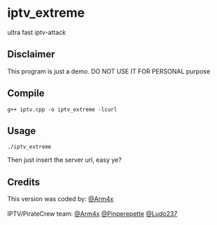 # iptv_extreme
ultra fast iptv-attack

## Disclaimer
This program is just a demo. DO NOT USE IT FOR PERSONAL purpose

## Compile
```
g++ iptv.cpp -o iptv_extreme -lcurl
```

## Usage
```
./iptv_extreme
```
Then just insert the server url, easy ye?

## Credits
This version was coded by: [@Arm4x](https://twitter.com/Arm4x)<br><br>
IPTV/PirateCrew team: [@Arm4x](https://twitter.com/Arm4x) [@Pinperepette](https://twitter.com/Pinperepette) [@Ludo237](https://twitter.com/Ludo237)
